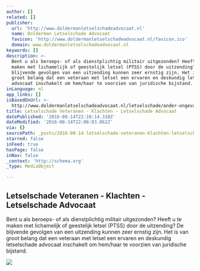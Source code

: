 ```yaml
---
author: []
related: []
publisher:
  url: 'http://www.doldermanletselschadeadvocaat.nl'
  name: Dolderman Letselschade Advocaat
  favicon: 'http://www.doldermanletselschadeadvocaat.nl/favicon.ico'
  domain: www.doldermanletselschadeadvocaat.nl
keywords: []
description: >-
  Bent u als beroeps- of als dienstplichtig militair uitgezonden? Heeft u te
  maken met lichamelijk of geestelijk letsel (PTSS) door de uitzending? De
  blijvende gevolgen van een uitzending kunnen zeer ernstig zijn. Het is van
  groot belang dat een veteraan met letsel een ervaren en deskundig letselschade
  advocaat inschakelt om hem/haar te voorzien van juridische bijstand.
inLanguage: nl
app_links: []
isBasedOnUrl: >-
  http://www.doldermanletselschadeadvocaat.nl/letselschade/ander-ongeval/veteranen/?gclid=CjwKEAjwrcC9BRC2v5rjyvSbhWASJACKkjDzODGFKXUohb2Ti2hywmO1zEJJbiPIYaEL-KjspKY17xoCKbTw_wcB
title: Letselschade Veteranen - Klachten - Letselschade Advocaat
datePublished: '2016-08-14T22:10:14.310Z'
dateModified: '2016-08-14T22:08:03.062Z'
via: {}
sourcePath: _posts/2016-08-14-letselschade-veteranen-klachten-letselschade-advocaat.md
starred: false
inFeed: true
hasPage: false
inNav: false
_context: 'http://schema.org'
_type: MediaObject

---
```

<article style=""><h1>Letselschade Veteranen - Klachten - Letselschade Advocaat</h1><p>Bent u als beroeps- of als dienstplichtig militair uitgezonden? Heeft u te maken met lichamelijk of geestelijk letsel (PTSS) door de uitzending? De blijvende gevolgen van een uitzending kunnen zeer ernstig zijn. Het is van groot belang dat een veteraan met letsel een ervaren en deskundig letselschade advocaat inschakelt om hem/haar te voorzien van juridische bijstand.</p><img src="http://i3.ytimg.com/vi/XtsEfQG5OBw/hqdefault.jpg" /></article>